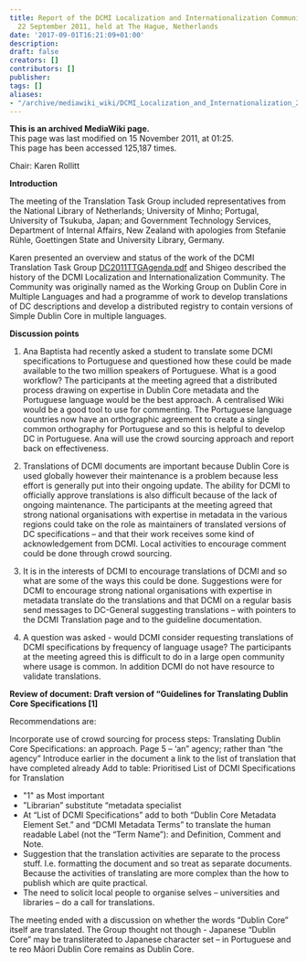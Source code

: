 ```yaml
---
title: Report of the DCMI Localization and Internationalization Community Meeting,
  22 September 2011, held at The Hague, Netherlands
date: '2017-09-01T16:21:09+01:00'
description: 
draft: false
creators: []
contributors: []
publisher: 
tags: []
aliases:
- "/archive/mediawiki_wiki/DCMI_Localization_and_Internationalization_2011-09-22_The_Hague.html"
---
```


 **This is an archived MediaWiki page.**  
This page was last modified on 15 November 2011, at 01:25.  
This page has been accessed 125,187 times.

Chair: Karen Rollitt

**Introduction**

The meeting of the Translation Task Group included representatives from the National Library of Netherlands; University of Minho; Portugal, University of Tsukuba, Japan; and Government Technology Services, Department of Internal Affairs, New Zealand with apologies from Stefanie Rühle, Goettingen State and University Library, Germany.

Karen presented an overview and status of the work of the DCMI Translation Task Group [DC2011TTGAgenda.pdf](/index.php?title=DC2011TTGAgenda.pdf&action=edit&redlink=1 "DC2011TTGAgenda.pdf (page does not exist)") and Shigeo described the history of the DCMI Localization and Internationalization Community. The Community was originally named as the Working Group on Dublin Core in Multiple Languages and had a programme of work to develop translations of DC descriptions and develop a distributed registry to contain versions of Simple Dublin Core in multiple languages.

**Discussion points**

1. Ana Baptista had recently asked a student to translate some DCMI specifications to Portuguese and questioned how these could be made available to the two million speakers of Portuguese. What is a good workflow? The participants at the meeting agreed that a distributed process drawing on expertise in Dublin Core metadata and the Portuguese language would be the best approach. A centralised Wiki would be a good tool to use for commenting. The Portuguese language countries now have an orthographic agreement to create a single common orthography for Portuguese and so this is helpful to develop DC in Portuguese. Ana will use the crowd sourcing approach and report back on effectiveness.

2. Translations of DCMI documents are important because Dublin Core is used globally however their maintenance is a problem because less effort is generally put into their ongoing update. The ability for DCMI to officially approve translations is also difficult because of the lack of ongoing maintenance. The participants at the meeting agreed that strong national organisations with expertise in metadata in the various regions could take on the role as maintainers of translated versions of DC specifications – and that their work receives some kind of acknowledgement from DCMI. Local activities to encourage comment could be done through crowd sourcing.

3. It is in the interests of DCMI to encourage translations of DCMI and so what are some of the ways this could be done. Suggestions were for DCMI to encourage strong national organisations with expertise in metadata translate do the translations and that DCMI on a regular basis send messages to DC-General suggesting translations – with pointers to the DCMI Translation page and to the guideline documentation.

4. A question was asked - would DCMI consider requesting translations of DCMI specifications by frequency of language usage? The participants at the meeting agreed this is difficult to do in a large open community where usage is common. In addition DCMI do not have resource to validate translations.

**Review of document: Draft version of “Guidelines for Translating Dublin Core Specifications [1]**

Recommendations are:

Incorporate use of crowd sourcing for process steps: Translating Dublin Core Specifications: an approach. Page 5 – ‘an” agency; rather than “the agency” Introduce earlier in the document a link to the list of translation that have completed already Add to table: Prioritised List of DCMI Specifications for Translation

- "1" as Most important
- ”Librarian” substitute “metadata specialist
- At “List of DCMI Specifications” add to both “Dublin Core Metadata Element Set.” and “DCMI Metadata Terms” to translate the human readable Label (not the “Term Name”): and Definition, Comment and Note.
- Suggestion that the translation activities are separate to the process stuff. I.e. formatting the document and so treat as separate documents. Because the activities of translating are more complex than the how to publish which are quite practical. 
- The need to solicit local people to organise selves – universities and libraries – do a call for translations.

The meeting ended with a discussion on whether the words “Dublin Core” itself are translated. The Group thought not though - Japanese “Dublin Core” may be transliterated to Japanese character set – in Portuguese and te reo Māori Dublin Core remains as Dublin Core.

